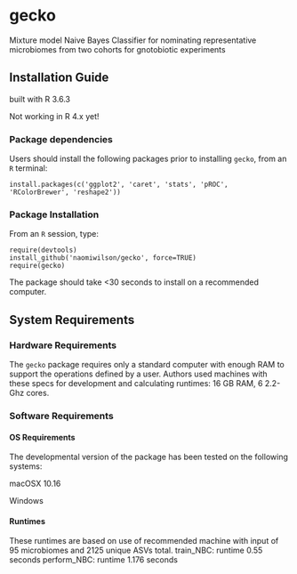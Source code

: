 gecko
==============================

Mixture model Naive Bayes Classifier for nominating representative microbiomes from two cohorts for gnotobiotic experiments

## Installation Guide

built with R 3.6.3

Not working in R 4.x yet!

### Package dependencies

Users should install the following packages prior to installing `gecko`, from an `R` terminal:

```
install.packages(c('ggplot2', 'caret', 'stats', 'pROC', 'RColorBrewer', 'reshape2'))
```

### Package Installation

From an `R` session, type:

```
require(devtools)
install_github('naomiwilson/gecko', force=TRUE)
require(gecko)
```

The package should take <30 seconds to install on a recommended computer. 

## System Requirements

### Hardware Requirements

The `gecko` package requires only a standard computer with enough RAM to support the operations defined by a user. Authors used machines with these specs for development and calculating runtimes: 16 GB RAM, 6 2.2-Ghz cores.

### Software Requirements

#### OS Requirements

The developmental version of the package has been tested on the following systems:

macOSX 10.16

Windows

#### Runtimes
These runtimes are based on use of recommended machine with input of 95 microbiomes and 2125 unique ASVs total.
train_NBC: runtime 0.55 seconds
perform_NBC: runtime 1.176 seconds

